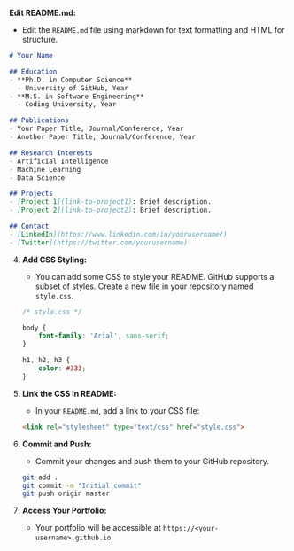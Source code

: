 **Edit README.md:**
   - Edit the `README.md` file using markdown for text formatting and HTML for structure.

   ```markdown
   # Your Name

   ## Education
   - **Ph.D. in Computer Science**
     - University of GitHub, Year
   - **M.S. in Software Engineering**
     - Coding University, Year

   ## Publications
   - Your Paper Title, Journal/Conference, Year
   - Another Paper Title, Journal/Conference, Year

   ## Research Interests
   - Artificial Intelligence
   - Machine Learning
   - Data Science

   ## Projects
   - [Project 1](link-to-project1): Brief description.
   - [Project 2](link-to-project2): Brief description.

   ## Contact
   - [LinkedIn](https://www.linkedin.com/in/yourusername/)
   - [Twitter](https://twitter.com/yourusername)

   ```

4. **Add CSS Styling:**
   - You can add some CSS to style your README. GitHub supports a subset of styles. Create a new file in your repository named `style.css`.

   ```css
   /* style.css */

   body {
       font-family: 'Arial', sans-serif;
   }

   h1, h2, h3 {
       color: #333;
   }
   ```

5. **Link the CSS in README:**
   - In your `README.md`, add a link to your CSS file:

   ```html
   <link rel="stylesheet" type="text/css" href="style.css">
   ```

6. **Commit and Push:**
   - Commit your changes and push them to your GitHub repository.

   ```bash
   git add .
   git commit -m "Initial commit"
   git push origin master
   ```

7. **Access Your Portfolio:**
   - Your portfolio will be accessible at `https://<your-username>.github.io`.